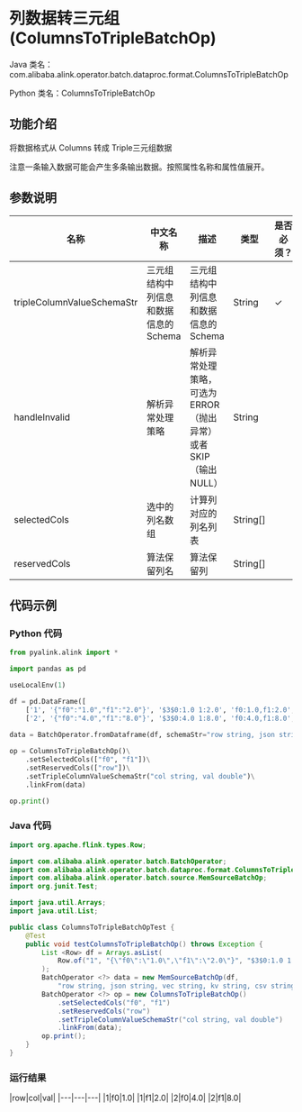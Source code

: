 # 列数据转三元组 (ColumnsToTripleBatchOp)
Java 类名：com.alibaba.alink.operator.batch.dataproc.format.ColumnsToTripleBatchOp

Python 类名：ColumnsToTripleBatchOp


## 功能介绍
将数据格式从 Columns 转成 Triple三元组数据

注意一条输入数据可能会产生多条输出数据。按照属性名称和属性值展开。


## 参数说明

| 名称 | 中文名称 | 描述 | 类型 | 是否必须？ | 默认值 |
| --- | --- | --- | --- | --- | --- |
| tripleColumnValueSchemaStr | 三元组结构中列信息和数据信息的Schema | 三元组结构中列信息和数据信息的Schema | String | ✓ |  |
| handleInvalid | 解析异常处理策略 | 解析异常处理策略，可选为ERROR（抛出异常）或者SKIP（输出NULL） | String |  | "ERROR" |
| selectedCols | 选中的列名数组 | 计算列对应的列名列表 | String[] |  | null |
| reservedCols | 算法保留列名 | 算法保留列 | String[] |  | [] |

## 代码示例
### Python 代码
```python
from pyalink.alink import *

import pandas as pd

useLocalEnv(1)

df = pd.DataFrame([
    ['1', '{"f0":"1.0","f1":"2.0"}', '$3$0:1.0 1:2.0', 'f0:1.0,f1:2.0', '1.0,2.0', 1.0, 2.0],
    ['2', '{"f0":"4.0","f1":"8.0"}', '$3$0:4.0 1:8.0', 'f0:4.0,f1:8.0', '4.0,8.0', 4.0, 8.0]])

data = BatchOperator.fromDataframe(df, schemaStr="row string, json string, vec string, kv string, csv string, f0 double, f1 double")
    
op = ColumnsToTripleBatchOp()\
    .setSelectedCols(["f0", "f1"])\
    .setReservedCols(["row"])\
    .setTripleColumnValueSchemaStr("col string, val double")\
    .linkFrom(data)

op.print()
```
### Java 代码
```java
import org.apache.flink.types.Row;

import com.alibaba.alink.operator.batch.BatchOperator;
import com.alibaba.alink.operator.batch.dataproc.format.ColumnsToTripleBatchOp;
import com.alibaba.alink.operator.batch.source.MemSourceBatchOp;
import org.junit.Test;

import java.util.Arrays;
import java.util.List;

public class ColumnsToTripleBatchOpTest {
	@Test
	public void testColumnsToTripleBatchOp() throws Exception {
		List <Row> df = Arrays.asList(
			Row.of("1", "{\"f0\":\"1.0\",\"f1\":\"2.0\"}", "$3$0:1.0 1:2.0", "f0:1.0,f1:2.0", "1.0,2.0", 1.0, 2.0)
		);
		BatchOperator <?> data = new MemSourceBatchOp(df,
			"row string, json string, vec string, kv string, csv string, f0 double, f1 double");
		BatchOperator <?> op = new ColumnsToTripleBatchOp()
			.setSelectedCols("f0", "f1")
			.setReservedCols("row")
			.setTripleColumnValueSchemaStr("col string, val double")
			.linkFrom(data);
		op.print();
	}
}
```

### 运行结果
    
|row|col|val|
    |---|---|---|
    |1|f0|1.0|
    |1|f1|2.0|
    |2|f0|4.0|
    |2|f1|8.0|
